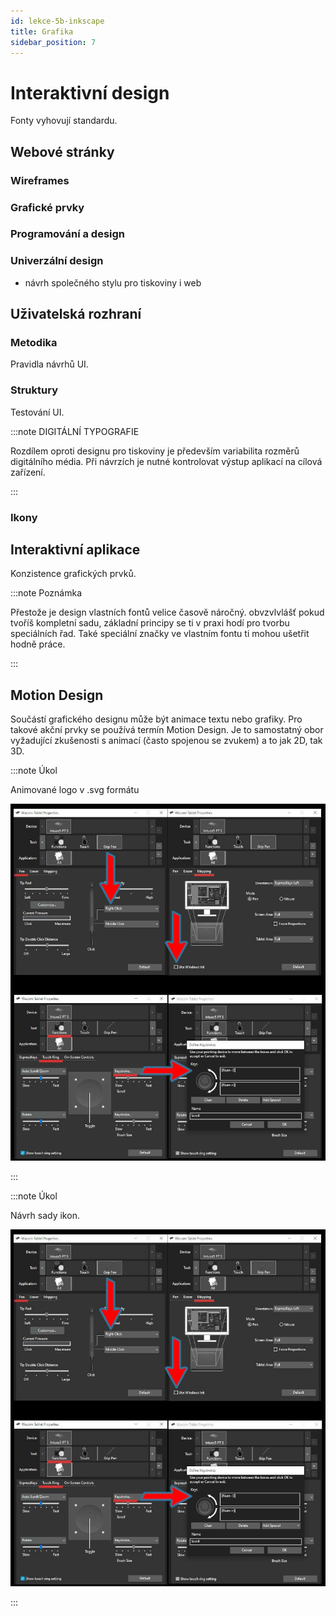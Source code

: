 ```yaml
---
id: lekce-5b-inkscape
title: Grafika
sidebar_position: 7
---
```


# Interaktivní design
Fonty vyhovují standardu.

## Webové stránky
### Wireframes
### Grafické prvky
### Programování a design
### Univerzální design
- návrh společného stylu pro tiskoviny i web

## Uživatelská rozhraní
### Metodika
Pravidla návrhů UI.
### Struktury
Testování UI.

:::note DIGITÁLNÍ TYPOGRAFIE

Rozdílem oproti designu pro tiskoviny je především variabilita rozměrů digitálního média. Při návrzích je nutné kontrolovat výstup aplikací na cílová zařízení.

:::
### Ikony


## Interaktivní aplikace
Konzistence grafických prvků.

:::note Poznámka

 Přestože je design vlastních fontů velice časově náročný. obvzvlvlášť pokud tvoříš kompletní sadu, základní principy se ti v praxi hodí pro tvorbu speciálních řad. Také speciální značky ve vlastním fontu ti mohou ušetřit hodně práce.

:::

## Motion Design

Součástí grafického designu může být animace textu nebo grafiky. Pro takové akční prvky se používá termín Motion Design. Je to samostatný obor vyžadující zkušenosti s animací (často spojenou se zvukem) a to jak 2D, tak 3D.


:::note Úkol

 Animované logo v .svg formátu


 ![image](../img/wacom.jpg)

:::

:::note Úkol

 Návrh sady ikon.


 ![image](../img/wacom.jpg)

:::
